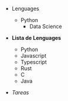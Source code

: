 - Lenguages

  - Python
    - Data Science

- **Lista de Lenguages**

  - Python
  - Javascript
  - Typescript
  - Rust
  - C
  - Java

- _Tareas_
